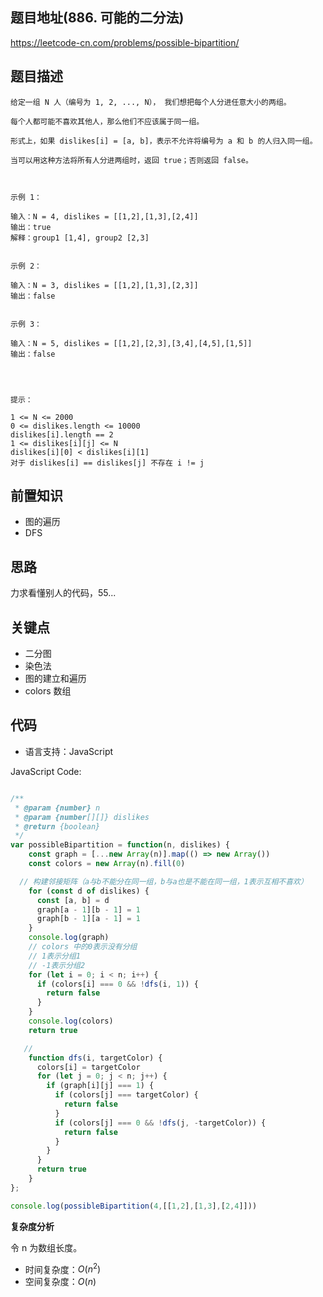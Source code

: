 
## 题目地址(886. 可能的二分法)

https://leetcode-cn.com/problems/possible-bipartition/

## 题目描述

```
给定一组 N 人（编号为 1, 2, ..., N）， 我们想把每个人分进任意大小的两组。

每个人都可能不喜欢其他人，那么他们不应该属于同一组。

形式上，如果 dislikes[i] = [a, b]，表示不允许将编号为 a 和 b 的人归入同一组。

当可以用这种方法将所有人分进两组时，返回 true；否则返回 false。

 

示例 1：

输入：N = 4, dislikes = [[1,2],[1,3],[2,4]]
输出：true
解释：group1 [1,4], group2 [2,3]


示例 2：

输入：N = 3, dislikes = [[1,2],[1,3],[2,3]]
输出：false


示例 3：

输入：N = 5, dislikes = [[1,2],[2,3],[3,4],[4,5],[1,5]]
输出：false


 

提示：

1 <= N <= 2000
0 <= dislikes.length <= 10000
dislikes[i].length == 2
1 <= dislikes[i][j] <= N
dislikes[i][0] < dislikes[i][1]
对于 dislikes[i] == dislikes[j] 不存在 i != j
```

## 前置知识

-  图的遍历
-  DFS


## 思路

力求看懂别人的代码，55...

## 关键点

- 二分图
- 染色法
- 图的建立和遍历
- colors 数组

## 代码

- 语言支持：JavaScript

JavaScript Code:

```javascript

/**
 * @param {number} n
 * @param {number[][]} dislikes
 * @return {boolean}
 */
var possibleBipartition = function(n, dislikes) {
    const graph = [...new Array(n)].map(() => new Array())
    const colors = new Array(n).fill(0)

  // 构建邻接矩阵（a与b不能分在同一组，b与a也是不能在同一组，1表示互相不喜欢）
    for (const d of dislikes) {
      const [a, b] = d
      graph[a - 1][b - 1] = 1
      graph[b - 1][a - 1] = 1
    }
    console.log(graph)
    // colors 中的0表示没有分组
    // 1表示分组1
    // -1表示分组2
    for (let i = 0; i < n; i++) {
      if (colors[i] === 0 && !dfs(i, 1)) {
        return false
      }
    }
    console.log(colors)
    return true

   // 
    function dfs(i, targetColor) {
      colors[i] = targetColor
      for (let j = 0; j < n; j++) {
        if (graph[i][j] === 1) {
          if (colors[j] === targetColor) {
            return false
          }
          if (colors[j] === 0 && !dfs(j, -targetColor)) {
            return false
          }
        }
      }
      return true
    }
};

console.log(possibleBipartition(4,[[1,2],[1,3],[2,4]]))

```


**复杂度分析**

令 n 为数组长度。

- 时间复杂度：$O(n^2)$
- 空间复杂度：$O(n)$



